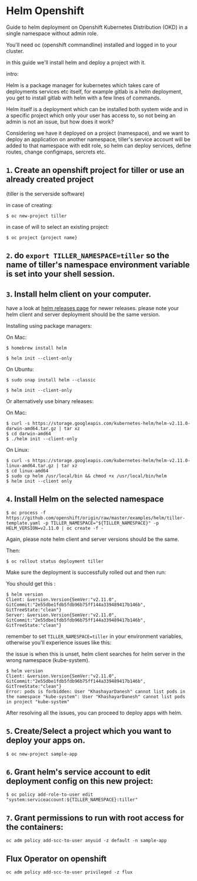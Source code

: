# Helm Openshift

Guide to helm deployment on Openshift Kubernetes Distribution (OKD) in a single namespace without admin role.

You'll need oc (openshift commandline) installed and logged in to your cluster.

in this guide we'll install helm and deploy a project with it.

intro: 

Helm is a package manager for kubernetes which takes care of deployments services etc itself, for example gitlab is a helm deployment, you get 
to install gitlab with helm with a few lines of commands.

Helm itself is a deployment which can be installed both system wide and in a specific project which only your user has access to, so not being an admin is not an issue, 
but how does it work? 

Considering we have it deployed on a project (namespace), and we want to deploy an application on another namespace, tiller's service account will be added to that namespace with edit role, so helm can deploy services, define routes, change configmaps, sercrets etc. 

## `1`. Create an openshift project for tiller or use an already created project

(tiller is the serverside software)

in case of creating:
```
$ oc new-project tiller
```
in case of will to select an existing project:
```
$ oc project {project name}
```

## `2`. do `export TILLER_NAMESPACE=tiller` so the name of tiller's namespace environment variable is set into your shell session. 

## `3`. Install helm client on your computer. 

have a look at [helm releases page](https://github.com/helm/helm/releases) for newer releases. 
please note your helm client and server deployment should be the same version.

Installing using package managers:

On Mac: 
```
$ homebrew install helm

$ helm init --client-only
```

On Ubuntu:
 ```
$ sudo snap install helm --classic

$ helm init --client-only
```

Or alternatively use binary releases: 

On Mac:
```
$ curl -s https://storage.googleapis.com/kubernetes-helm/helm-v2.11.0-darwin-amd64.tar.gz | tar xz
$ cd darwin-amd64
$ ./helm init --client-only
```

On Linux:
```
$ curl -s https://storage.googleapis.com/kubernetes-helm/helm-v2.11.0-linux-amd64.tar.gz | tar xz
$ cd linux-amd64
$ sudo cp helm /usr/local/bin && chmod +x /usr/local/bin/helm 
$ helm init --client only
```

## `4`. Install Helm on the selected namespace

```
$ oc process -f https://github.com/openshift/origin/raw/master/examples/helm/tiller-template.yaml -p TILLER_NAMESPACE="${TILLER_NAMESPACE}" -p HELM_VERSION=v2.11.0 | oc create -f -
```
Again, please note helm client and server versions should be the same. 

Then:
```
$ oc rollout status deployment tiller
```
Make sure the deployment is successfully rolled out and then run: 

You should get this : 
```
$ helm version
Client: &version.Version{SemVer:"v2.11.0", GitCommit:"2e55dbe1fdb5fdb96b75ff144a339489417b146b", GitTreeState:"clean"}
Server: &version.Version{SemVer:"v2.11.0", GitCommit:"2e55dbe1fdb5fdb96b75ff144a339489417b146b", GitTreeState:"clean"}
```
remember to set `TILLER_NAMESPACE=tiller` in your environment variables, otherwise you'll experience issues like this: 

the issue is when this is unset, helm client searches for helm server in the wrong namespace (kube-system). 

```
$ helm version
Client: &version.Version{SemVer:"v2.11.0", GitCommit:"2e55dbe1fdb5fdb96b75ff144a339489417b146b", GitTreeState:"clean"}
Error: pods is forbidden: User "KhashayarDanesh" cannot list pods in the namespace "kube-system": User "KhashayarDanesh" cannot list pods in project "kube-system"
```
After resolving all the issues, you can proceed to deploy apps with helm. 

## `5`. Create/Select a project which you want to deploy your apps on.

```
$ oc new-project sample-app
```

## `6`. Grant helm's service account to edit deployment config on this new project: 

```
$ oc policy add-role-to-user edit "system:serviceaccount:${TILLER_NAMESPACE}:tiller"
```

## `7`. Grant permissions to run with root access for the containers: 
```
oc adm policy add-scc-to-user anyuid -z default -n sample-app 
```

## Flux Operator on openshift 
```
oc adm policy add-scc-to-user privileged -z flux
```
